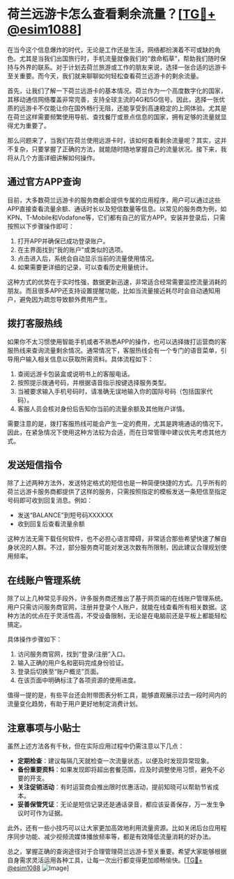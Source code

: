 # 荷兰远游卡怎么查看剩余流量？[[TG💪+ @esim1088](https://t.me/s/esim1088)]

在当今这个信息爆炸的时代，无论是工作还是生活，网络都扮演着不可或缺的角色。尤其是当我们出国旅行时，手机流量就像我们的“救命稻草”，帮助我们随时保持与外界的联系。对于计划去荷兰旅游或工作的朋友来说，选择一张合适的远游卡至关重要。而今天，我们就来聊聊如何轻松查看荷兰远游卡的剩余流量。

首先，让我们了解一下荷兰远游卡的基本情况。荷兰作为一个高度数字化的国家，其移动通信网络覆盖非常完善，支持全球主流的4G和5G信号。因此，选择一张优质的远游卡不仅能让你在国外畅行无阻，还能享受到高速稳定的上网体验。尤其是在荷兰这样需要频繁使用导航、查找餐厅或景点信息的国家，拥有足够的流量就显得尤为重要了。

那么问题来了，当我们在荷兰使用远游卡时，该如何查看剩余流量呢？其实，这并不复杂，只要掌握了正确的方法，就能随时随地掌握自己的流量状况。接下来，我将从几个方面详细讲解如何操作。

## **通过官方APP查询**

目前，大多数荷兰远游卡的服务商都会提供专属的应用程序，用户可以通过这些APP直接查看流量余额、通话时长以及短信数量等信息。以常见的服务商为例，如KPN、T-Mobile和Vodafone等，它们都有自己的官方APP。安装并登录后，只需按照以下步骤操作即可：

1. 打开APP并确保已成功登录账户。
2. 在主界面找到“我的账户”或类似的选项。
3. 点击进入后，系统会自动显示当前的流量使用情况。
4. 如果需要更详细的记录，可以查看历史用量统计。

这种方式的优势在于实时性强，数据更新迅速，非常适合经常需要监控流量消耗的朋友。而且很多APP还支持设置提醒功能，比如当流量接近耗尽时会自动通知用户，避免因为疏忽导致额外费用产生。

## **拨打客服热线**

如果你不太习惯使用智能手机或者不熟悉APP的操作，也可以选择拨打运营商的客服热线来查询流量剩余情况。通常情况下，客服热线会有一个专门的语音菜单，引导用户输入相关信息以获取所需资料。具体流程如下：

1. 查阅远游卡包装盒或说明书上的客服电话。
2. 按照提示拨通号码，并根据语音指示按键选择服务类型。
3. 当被要求输入手机号码时，请准确无误地输入你的国际号码（包括国家代码）。
4. 客服人员会核对身份后告知你当前的流量余额及其他账户详情。

需要注意的是，拨打客服热线可能会产生一定的费用，尤其是跨境通话的情况下。因此，在紧急情况下使用这种方法较为合适，而在日常管理中建议优先考虑其他方式。

## **发送短信指令**

除了上述两种方法外，发送特定格式的短信也是一种简便快捷的方式。几乎所有的荷兰远游卡服务商都提供了这样的服务，只需按照指定的模板发送一条短信至指定号码即可收到回复消息。例如：

- 发送“BALANCE”到短号码XXXXXX
- 收到回复后查看流量余额

这种方法无需下载任何软件，也不必担心语言障碍，非常适合那些希望快速了解自身状况的人群。不过，部分服务商可能对发送次数有所限制，因此建议合理规划使用频率。

## **在线账户管理系统**

除了以上几种常见手段外，许多服务商还推出了基于网页端的在线账户管理系统。用户只需访问服务商官网，注册并登录个人账户，就能在线查看所有相关数据。这种方法的优点在于灵活性高，不受设备限制，无论是在电脑前还是平板上都能轻松搞定。

具体操作步骤如下：

1. 访问服务商官网，找到“登录/注册”入口。
2. 输入正确的用户名和密码完成身份验证。
3. 登录后切换至“账户概览”页面。
4. 在该页面中明确标注了各项资源的使用进度。

值得一提的是，有些平台还会附带图表分析工具，能够直观展示过去一段时间内的流量变化趋势，有助于用户更好地制定消费计划。

## **注意事项与小贴士**

虽然上述方法各有千秋，但在实际应用过程中仍需注意以下几点：

- **定期检查**：建议每隔几天就检查一次流量状态，以便及时发现异常现象。
- **备份重要资料**：如果发现即将超出套餐范围，应及时调整使用习惯，避免不必要的开支。
- **关注促销活动**：有时运营商会推出限时优惠活动，提前知晓可以帮助节省成本。
- **妥善保管凭证**：无论是短信记录还是通话录音，都应该妥善保存，万一发生争议时可作为证据。

此外，还有一些小技巧可以让大家更加高效地利用流量资源。比如关闭后台应用程序同步功能、减少视频流媒体播放频率等，都是有效降低流量消耗的好办法。

总之，掌握正确的查询途径对于合理管理荷兰远游卡至关重要。希望大家能够根据自身需求灵活运用各种工具，让每一次出行都变得更加顺畅愉快。[[TG💪+ @esim1088](https://t.me/s/esim1088) ![Image](https://i.postimg.cc/4NQfJmqS/Snipaste-2025-05-13-00-14-12.png)]